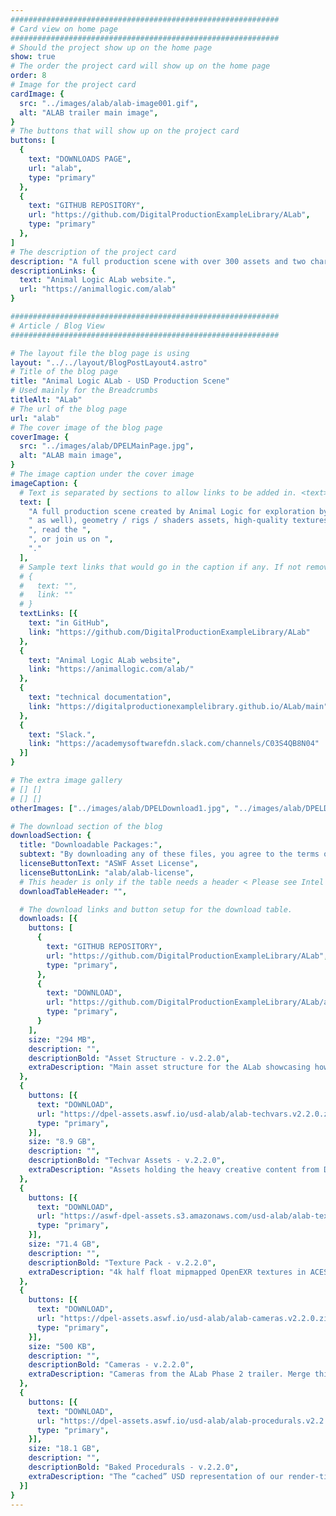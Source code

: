 ```yaml
---
############################################################
# Card view on home page
############################################################
# Should the project show up on the home page
show: true
# The order the project card will show up on the home page
order: 8
# Image for the project card
cardImage: {
  src: "../images/alab/alab-image001.gif",
  alt: "ALAB trailer main image",
}
# The buttons that will show up on the project card
buttons: [
  {
    text: "DOWNLOADS PAGE",
    url: "alab",
    type: "primary"
  },
  {
    text: "GITHUB REPOSITORY",
    url: "https://github.com/DigitalProductionExampleLibrary/ALab",
    type: "primary"
  },
]
# The description of the project card
description: "A full production scene with over 300 assets and two characters, with looping animation in the first open-sourced USD scene and shot context from a studio. Supplied as three separate downloads: the full production scene, high-quality textures, and baked procedural fur and fabric for the animated characters. For more information, visit the "
descriptionLinks: {
  text: "Animal Logic ALab website.",
  url: "https://animallogic.com/alab"
}

############################################################
# Article / Blog View
############################################################

# The layout file the blog page is using
layout: "../../layout/BlogPostLayout4.astro"
# Title of the blog page
title: "Animal Logic ALab - USD Production Scene"
# Used mainly for the Breadcrumbs
titleAlt: "ALab"
# The url of the blog page
url: "alab"
# The cover image of the blog page
coverImage: {
  src: "../images/alab/DPELMainPage.jpg",
  alt: "ALAB main image",
}
# The image caption under the cover image
imageCaption: {
  # Text is separated by sections to allow links to be added in. <text> <link> <text>
  text: [
    "A full production scene created by Animal Logic for exploration by the wider community to be used in demonstrations, training material, and in the testing of USD support across software and pipeline. ALab has over 300 assets, complete with high-quality textures and two characters with looping animation in shot context, expanding on the static scenes released to date. Supplied as separate downloads: the asset structure (available ", 
    " as well), geometry / rigs / shaders assets, high-quality textures, and baked procedural fur and fabric for the animated characters. For more information, visit the ",
    ", read the ",
    ", or join us on ", 
    "."
  ],
  # Sample text links that would go in the caption if any. If not remove them like this:
  # {
  #   text: "",
  #   link: ""
  # }
  textLinks: [{
    text: "in GitHub",
    link: "https://github.com/DigitalProductionExampleLibrary/ALab"
  },
  {
    text: "Animal Logic ALab website",
    link: "https://animallogic.com/alab/"
  },
  {
    text: "technical documentation",
    link: "https://digitalproductionexamplelibrary.github.io/ALab/main"
  },
  {
    text: "Slack.",
    link: "https://academysoftwarefdn.slack.com/channels/C03S4QB8N04"
  }]
}

# The extra image gallery
# [] []
# [] []
otherImages: ["../images/alab/DPELDownload1.jpg", "../images/alab/DPELDownload2.jpg", "../images/alab/DPELDownload3.jpg", "../images/alab/DPELDownload4.jpg"]

# The download section of the blog
downloadSection: {
  title: "Downloadable Packages:",
  subtext: "By downloading any of these files, you agree to the terms of the license linked below.",
  licenseButtonText: "ASWF Asset License",
  licenseButtonLink: "alab/alab-license",
  # This header is only if the table needs a header < Please see Intel page for example of that >
  downloadTableHeader: "",

  # The download links and button setup for the download table.
  downloads: [{
    buttons: [
      {
        text: "GITHUB REPOSITORY",
        url: "https://github.com/DigitalProductionExampleLibrary/ALab",
        type: "primary",
      },
      {
        text: "DOWNLOAD",
        url: "https://github.com/DigitalProductionExampleLibrary/ALab/archive/refs/tags/v2.2.0.zip",
        type: "primary",
      }
    ],
    size: "294 MB",
    description: "",
    descriptionBold: "Asset Structure - v.2.2.0",
    extraDescription: "Main asset structure for the ALab showcasing how all assets relate to each other through USD composition arcs. This is purely the USD structure linking all files, and does not include any geometry, shaders or lights.  Clone the GitHub repository, or download the Zip artifact from the GitHub Release.",
  },
  {
    buttons: [{
      text: "DOWNLOAD",
      url: "https://dpel-assets.aswf.io/usd-alab/alab-techvars.v2.2.0.zip",
      type: "primary",
    }],
    size: "8.9 GB",
    description: "",
    descriptionBold: "Techvar Assets - v.2.2.0",
    extraDescription: "Assets holding the heavy creative content from DCCs (geometry, lights, shaders, textures, rigs), which Animal Logic refers to as 'techvar assets'. Merge this with the 'Asset Structure' package to render the ALab with 1k textures and without fur & cloth.",
  },
  {
    buttons: [{
      text: "DOWNLOAD",
      url: "https://aswf-dpel-assets.s3.amazonaws.com/usd-alab/alab-textures.v2.2.0.zip",
      type: "primary",
    }],
    size: "71.4 GB",
    description: "",
    descriptionBold: "Texture Pack - v.2.2.0",
    extraDescription: "4k half float mipmapped OpenEXR textures in ACEScg color space. Merge this to see much higher quality for final rendering.",
  },
  {
    buttons: [{
      text: "DOWNLOAD",
      url: "https://dpel-assets.aswf.io/usd-alab/alab-cameras.v2.2.0.zip",
      type: "primary",
    }],
    size: "500 KB",
    description: "",
    descriptionBold: "Cameras - v.2.2.0",
    extraDescription: "Cameras from the ALab Phase 2 trailer. Merge this to be able to select any trailer camera directly from the USD stage.",
  },             
  {
    buttons: [{
      text: "DOWNLOAD",
      url: "https://dpel-assets.aswf.io/usd-alab/alab-procedurals.v2.2.0.zip",
      type: "primary",
    }],
    size: "18.1 GB",
    description: "",
    descriptionBold: "Baked Procedurals - v.2.2.0",
    extraDescription: "The “cached” USD representation of our render-time procedurals in the shot. Merge this to see the fur & cloth on the animated characters.",
  }]
}
---
```

